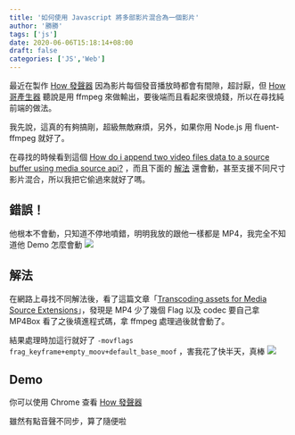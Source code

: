 ```yaml
---
title: '如何使用 Javascript 將多部影片混合為一個影片'
author: '勝勝'
tags: ['js'] 
date: 2020-06-06T15:18:14+08:00
draft: false
categories: ['JS','Web']
---
```


最近在製作 [How 發聲器](https://howfun.futa.gg/?text=%E9%9F%93%E5%9C%8B%E7%91%9C%E6%8E%B0%E6%8E%B0) 因為影片每個發音播放時都會有間隙，超討厭，但 [How哥產生器](https://howger.orange.tw/?mode=share&id=5edbb61209015) 聽說是用 ffmpeg 來做輸出，要後端而且看起來很燒錢，所以在尋找純前端的做法。
<!--more-->
我先說，這真的有夠搞剛，超級無敵麻煩，另外，如果你用 Node.js 用 fluent-ffmpeg 就好了。

在尋找的時候看到這個 [How do i append two video files data to a source buffer using media source api?](https://stackoverflow.com/a/18026530) ，而且下面的 [解法](http://plnkr.co/edit/KBbopiad1wR25nqtrvxw?p=preview&preview) 還會動，甚至支援不同尺寸影片混合，所以我把它偷過來就好了嗎。

錯誤！
---

他根本不會動，只知道不停地噴錯，明明我放的跟他一樣都是 MP4，我完全不知道他 Demo 怎麼會動 ![](https://i.imgur.com/srj2fND.png)

解法
--

在網路上尋找不同解法後，看了這篇文章「[Transcoding assets for Media Source Extensions](https://developer.mozilla.org/en-US/docs/Web/API/Media_Source_Extensions_API/Transcoding_assets_for_MSE)」，發現是 MP4 少了幾個 Flag 以及 codec 要自己拿 MP4Box 看了之後填進程式碼，拿 ffmpeg 處理過後就會動了。

結果處理時加這行就好了 `-movflags frag_keyframe+empty_moov+default_base_moof` ，害我花了快半天，真棒 ![](https://i.imgur.com/5XRJEnK.png)

Demo
----

你可以使用 Chrome 查看 [How 發聲器](https://howfun.futa.gg/?text=%E9%9F%93%E5%9C%8B%E7%91%9C%E6%8E%B0%E6%8E%B0)

雖然有點音聲不同步，算了隨便啦